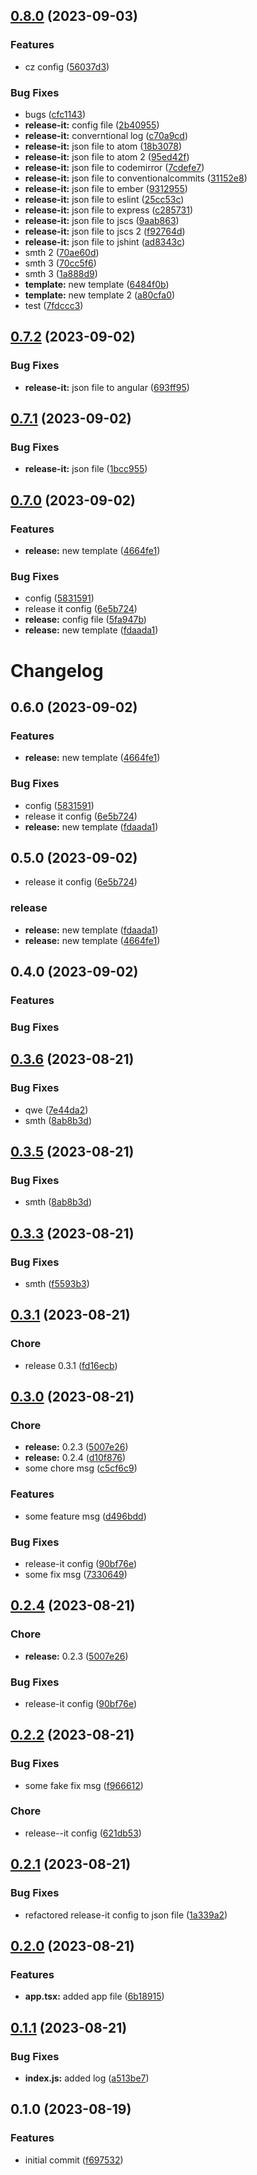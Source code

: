 

## [0.8.0](https://github.com/1smat/auto-release/compare/0.7.2...0.8.0) (2023-09-03)


### Features

* cz config ([56037d3](https://github.com/1smat/auto-release/commit/56037d309c90c7a02425410fd0a532201bad287a))


### Bug Fixes

* bugs ([cfc1143](https://github.com/1smat/auto-release/commit/cfc1143ae674bb9e9d4777b6754efaae44bf9b4b))
* **release-it:** config file ([2b40955](https://github.com/1smat/auto-release/commit/2b409559beb456f8e8e47d78234ba51ec6df57ee))
* **release-it:** converntional log ([c70a9cd](https://github.com/1smat/auto-release/commit/c70a9cd3c66187b102fba185d50b4ca557ba2543))
* **release-it:** json file to atom ([18b3078](https://github.com/1smat/auto-release/commit/18b30789ed6ab6688d0ec1a59012026c759293c9))
* **release-it:** json file to atom 2 ([95ed42f](https://github.com/1smat/auto-release/commit/95ed42fa3037754a792dac3ba45ba3fb4befb917))
* **release-it:** json file to codemirror ([7cdefe7](https://github.com/1smat/auto-release/commit/7cdefe79eaa945c1aecbb5a7ff8ae3fdab04d318))
* **release-it:** json file to conventionalcommits ([31152e8](https://github.com/1smat/auto-release/commit/31152e8d9bd474d67fa571c6297686167a5c15c7))
* **release-it:** json file to ember ([9312955](https://github.com/1smat/auto-release/commit/9312955bd8fa1884630c8d144367702ab6569318))
* **release-it:** json file to eslint ([25cc53c](https://github.com/1smat/auto-release/commit/25cc53cd802ae59db32b4adb9aa24b3da5e3d1df))
* **release-it:** json file to express ([c285731](https://github.com/1smat/auto-release/commit/c285731e97cd452de6b4b665659620417bd27835))
* **release-it:** json file to jscs ([9aab863](https://github.com/1smat/auto-release/commit/9aab863ae9ec97354a96f66bc9e4e8d9e62f0960))
* **release-it:** json file to jscs 2 ([f92764d](https://github.com/1smat/auto-release/commit/f92764d32bec04744de382e7312dfe3f18a77e57))
* **release-it:** json file to jshint ([ad8343c](https://github.com/1smat/auto-release/commit/ad8343c52741fcea56aaf54d3ff61f477571dae0))
* smth 2 ([70ae60d](https://github.com/1smat/auto-release/commit/70ae60d5f579c12b43901805640332b83d57ecf0))
* smth 3 ([70cc5f6](https://github.com/1smat/auto-release/commit/70cc5f650bc97383f26c9f4eb9b675ade54ff9fb))
* smth 3 ([1a888d9](https://github.com/1smat/auto-release/commit/1a888d9a7bcea983f1b686da461a062234e2d02d))
* **template:** new template ([6484f0b](https://github.com/1smat/auto-release/commit/6484f0b7d204e863b62f1f3b6a505e6b010d8a41))
* **template:** new template 2 ([a80cfa0](https://github.com/1smat/auto-release/commit/a80cfa0705c0f6daa04c8ac758a5c320bf557a1a))
* test ([7fdccc3](https://github.com/1smat/auto-release/commit/7fdccc3453b1bd87a88157a6ad54028bb97954b7))

## [0.7.2](https://github.com/1smat/auto-release/compare/0.7.1...0.7.2) (2023-09-02)


### Bug Fixes

* **release-it:** json file to angular ([693ff95](https://github.com/1smat/auto-release/commit/693ff95eeb285a45a49dea76880f34595a0bd9b1))

## [0.7.1](https://github.com/1smat/auto-release/compare/0.7.0...0.7.1) (2023-09-02)


### Bug Fixes

* **release-it:** json file ([1bcc955](https://github.com/1smat/auto-release/commit/1bcc9557bea0a12bac263a7a65ad157c18cae26f))

## [0.7.0](https://github.com/1smat/auto-release/compare/0.3.6...0.7.0) (2023-09-02)


### Features

* **release:** new template ([4664fe1](https://github.com/1smat/auto-release/commit/4664fe16447208b3a41608050c2424e27f6b289c))


### Bug Fixes

* config ([5831591](https://github.com/1smat/auto-release/commit/58315916f422ad44f228aa657d8ae82ee10b628c))
* release it config ([6e5b724](https://github.com/1smat/auto-release/commit/6e5b724b12798d65bd67e641796e4e346c349e4a))
* **release:** config file ([5fa947b](https://github.com/1smat/auto-release/commit/5fa947b3ed2f611e3cd029db2f59066e7e7438a9))
* **release:** new template ([fdaada1](https://github.com/1smat/auto-release/commit/fdaada185dc1bd29d9be4d94d2dbc83ab7c4b5b3))

# Changelog

## 0.6.0 (2023-09-02)


### Features

* **release:** new template ([4664fe1](https://github.com/1smat/auto-release/commit/4664fe16447208b3a41608050c2424e27f6b289c))


### Bug Fixes

* config ([5831591](https://github.com/1smat/auto-release/commit/58315916f422ad44f228aa657d8ae82ee10b628c))
* release it config ([6e5b724](https://github.com/1smat/auto-release/commit/6e5b724b12798d65bd67e641796e4e346c349e4a))
* **release:** new template ([fdaada1](https://github.com/1smat/auto-release/commit/fdaada185dc1bd29d9be4d94d2dbc83ab7c4b5b3))

## 0.5.0 (2023-09-02)


* release it config ([6e5b724](https://github.com/1smat/auto-release/commit/6e5b724b12798d65bd67e641796e4e346c349e4a))


### release

* **release:** new template ([fdaada1](https://github.com/1smat/auto-release/commit/fdaada185dc1bd29d9be4d94d2dbc83ab7c4b5b3))
* **release:** new template ([4664fe1](https://github.com/1smat/auto-release/commit/4664fe16447208b3a41608050c2424e27f6b289c))

## 0.4.0 (2023-09-02)


### Features



### Bug Fixes

## [0.3.6](https://github.com/1smat/auto-release/compare/0.3.3...0.3.6) (2023-08-21)


### Bug Fixes

* qwe ([7e44da2](https://github.com/1smat/auto-release/commit/7e44da28ea36accbfd3955a581e60b86b9742cad))
* smth ([8ab8b3d](https://github.com/1smat/auto-release/commit/8ab8b3d6a1edca989ace385dd508c2ac2ea3564b))

## [0.3.5](https://github.com/1smat/auto-release/compare/0.3.3...0.3.5) (2023-08-21)


### Bug Fixes

* smth ([8ab8b3d](https://github.com/1smat/auto-release/commit/8ab8b3d6a1edca989ace385dd508c2ac2ea3564b))

## [0.3.3](https://github.com/1smat/auto-release/compare/0.3.1...0.3.3) (2023-08-21)


### Bug Fixes

* smth ([f5593b3](https://github.com/1smat/auto-release/commit/f5593b3ebe0046219415781d184c866cd773b3fb))

## [0.3.1](https://github.com/1smat/auto-release/compare/0.3.0...0.3.1) (2023-08-21)


### Chore

* release 0.3.1 ([fd16ecb](https://github.com/1smat/auto-release/commit/fd16ecb3754189e01ccd99cfdf191421bd8f12b6))

## [0.3.0](https://github.com/1smat/auto-release/compare/0.2.2...0.3.0) (2023-08-21)


### Chore

* **release:** 0.2.3 ([5007e26](https://github.com/1smat/auto-release/commit/5007e267da4000182af5836d5d337ef305ccee13))
* **release:** 0.2.4 ([d10f876](https://github.com/1smat/auto-release/commit/d10f87660e8424f42722e1ca30f4335db66b51e7))
* some chore msg ([c5cf6c9](https://github.com/1smat/auto-release/commit/c5cf6c9da5a6ffa1dd977b335b3f36976043148e))


### Features

* some feature msg ([d496bdd](https://github.com/1smat/auto-release/commit/d496bdd75813de87373ac5b570573e38ef00c30c))


### Bug Fixes

* release-it config ([90bf76e](https://github.com/1smat/auto-release/commit/90bf76eddea3e3f31da5044a87d90eb5a690ccf8))
* some fix msg ([7330649](https://github.com/1smat/auto-release/commit/7330649f2ebbba5cc043348fe6441130b3738be1))

## [0.2.4](https://github.com/1smat/auto-release/compare/0.2.2...0.2.4) (2023-08-21)


### Chore

* **release:** 0.2.3 ([5007e26](https://github.com/1smat/auto-release/commit/5007e267da4000182af5836d5d337ef305ccee13))


### Bug Fixes

* release-it config ([90bf76e](https://github.com/1smat/auto-release/commit/90bf76eddea3e3f31da5044a87d90eb5a690ccf8))

## [0.2.2](https://github.com/1smat/auto-release/compare/0.2.1...0.2.2) (2023-08-21)


### Bug Fixes

* some fake fix msg ([f966612](https://github.com/1smat/auto-release/commit/f966612a54f2f667282f78236123287f39cf0d03))


### Chore

* release--it config ([621db53](https://github.com/1smat/auto-release/commit/621db535c350e34cbcde55aa48d94009d30f2e7f))

## [0.2.1](https://github.com/1smat/auto-release/compare/0.2.0...0.2.1) (2023-08-21)


### Bug Fixes

* refactored release-it config to json file ([1a339a2](https://github.com/1smat/auto-release/commit/1a339a2f7c3b2f3fbc9e089ff816b605099380af))

## [0.2.0](https://github.com/1smat/auto-release/compare/0.1.1...0.2.0) (2023-08-21)


### Features

* **app.tsx:** added app file ([6b18915](https://github.com/1smat/auto-release/commit/6b18915c062a87020550f356d8211c8dd1eb10d3))

## [0.1.1](https://github.com/1smat/auto-release/compare/0.1.0...0.1.1) (2023-08-21)


### Bug Fixes

* **index.js:** added log ([a513be7](https://github.com/1smat/auto-release/commit/a513be715f69ae6e8760584ebc262e734c0f3e92))

## 0.1.0 (2023-08-19)


### Features

* initial commit ([f697532](https://github.com/1smat/auto-release/commit/f697532d5a0f63ccaf761562555c67fcc1484189))